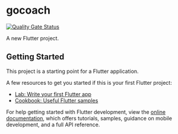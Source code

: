 # gocoach
[![Quality Gate Status](https://sonarcloud.io/api/project_badges/measure?project=r82-labs_gocoach&metric=alert_status&token=1de43b9db5b6e6dbeb10d0222563b0e261ade3cb)](https://sonarcloud.io/summary/new_code?id=r82-labs_gocoach)

A new Flutter project.

## Getting Started

This project is a starting point for a Flutter application.

A few resources to get you started if this is your first Flutter project:

- [Lab: Write your first Flutter app](https://docs.flutter.dev/get-started/codelab)
- [Cookbook: Useful Flutter samples](https://docs.flutter.dev/cookbook)

For help getting started with Flutter development, view the
[online documentation](https://docs.flutter.dev/), which offers tutorials,
samples, guidance on mobile development, and a full API reference.
